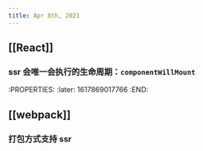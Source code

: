 ```yaml
---
title: Apr 8th, 2021
---
```


## [[React]]
### ssr 会唯一会执行的生命周期：`componentWillMount`
:PROPERTIES:
:later: 1617869017766
:END:
## [[webpack]]
### 打包方式支持 ssr
```
```
